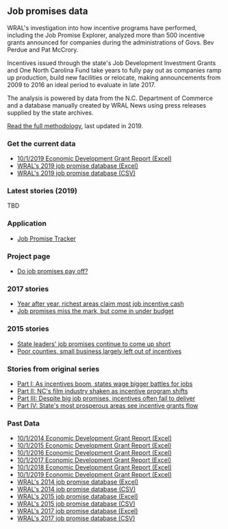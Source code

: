 ## Job promises data
WRAL's investigation into how incentive programs have performed, including the Job Promise Explorer, analyzed more than 500 incentive grants announced for companies during the administrations of Govs. Bev Perdue and Pat McCrory.

Incentives issued through the state's Job Development Investment Grants and One North Carolina Fund take years to fully pay out as companies ramp up production, build new facilities or relocate, making announcements from 2009 to 2016 an ideal period to evaluate in late 2017.

The analysis is powered by data from the N.C. Department of Commerce and a database manually created by WRAL News using press releases supplied by the state archives.

[Read the full methodology](http://www.wral.com/jobs-promise-methodology/14028170/), last updated in 2019.

### Get the current data
* [10/1/2019 Economic Development Grant Report (Excel)](https://github.com/wraldata/job-promises-data/blob/master/data/2019_ED_Grant_Final_Master.xlsx)
* [WRAL's 2019 job promise database (Excel)](https://github.com/wraldata/job-promises-data/blob/master/data/job-promises20191219.xlsx)
* [WRAL's 2019 job promise database (CSV)](https://github.com/wraldata/job-promises-data/blob/master/data/job-promises20191219.csv)

### Latest stories (2019)
TBD

### Application

* [Job Promise Tracker](http://www.wral.com/news/state/page/14027662/)


### Project page
* [Do job promises pay off?](http://www.wral.com/news/state/nccapitol/asset_gallery/14053023/?navkeyword=job+incentives)

### 2017 stories
* [Year after year, richest areas claim most job incentive cash](http://www.wral.com/year-after-year-richest-areas-claim-most-job-incentive-cash/17022816/)
* [Job promises miss the mark, but come in under budget](https://www.wral.com/job-promises-miss-the-mark-but-come-in-under-budget/17022811/)

### 2015 stories

* [State leaders' job promises continue to come up short](http://www.wral.com/state-leaders-job-promises-continue-to-come-up-short/14949497/)
* [Poor counties, small business largely left out of incentives](http://www.wral.com/poor-counties-small-business-largely-left-out-of-incentives/14975704/)

### Stories from original series

* [Part I: As incentives boom, states wage bigger battles for jobs](http://www.wral.com/as-incentives-boom-states-wage-bigger-battles-for-jobs/14052608/)
* [Part II: NC's film industry shaken as incentive program shifts](http://www.wral.com/nc-s-film-industry-shaken-as-incentive-program-shifts/14066395/)
* [Part III: Despite big job promises, incentives often fail to deliver](http://www.wral.com/job-incentives-often-fail/14052627/)
* [Part IV: State's most prosperous areas see incentive grants flow](http://www.wral.com/do-incentives-work/14052631/)

### Past Data

* [10/1/2014 Economic Development Grant Report (Excel)](https://github.com/wraldata/job-promises-data/blob/master/data/2014_ED_Grant_Final%20Master.xlsx)
* [10/1/2015 Economic Development Grant Report (Excel)](https://github.com/wraldata/job-promises-data/blob/master/data/2015_ED_Grant_Final_Master.xlsx)
* [10/1/2016 Economic Development Grant Report (Excel)](https://github.com/wraldata/job-promises-data/blob/master/data/2016_ED_Grant_Final_Master.xlsx)
* [10/1/2017 Economic Development Grant Report (Excel)](https://github.com/wraldata/job-promises-data/blob/master/data/2017_ED_Grant_Final_Master.xlsx)
* [10/1/2018 Economic Development Grant Report (Excel)](https://github.com/wraldata/job-promises-data/blob/master/data/2018_ED_Grant_Final_Master.xlsx)
* [10/1/2019 Economic Development Grant Report (Excel)](https://github.com/wraldata/job-promises-data/blob/master/data/2019_ED_Grant_Final_Master.xlsx)
* [WRAL's 2014 job promise database (Excel)](https://github.com/wraldata/job-promises-data/blob/master/data/job-promises20141012.xlsx)
* [WRAL's 2014 job promise database (CSV)](https://github.com/wraldata/job-promises-data/blob/master/data/job-promises20141012.csv)
* [WRAL's 2015 job promise database (Excel)](https://github.com/wraldata/job-promises-data/blob/master/data/job-promises20151019.xlsx)
* [WRAL's 2015 job promise database (CSV)](https://github.com/wraldata/job-promises-data/blob/master/data/job-promises20151019.csv)
* [WRAL's 2017 job promise database (Excel)](https://github.com/wraldata/job-promises-data/blob/master/data/job-promises20171017.xlsx)
* [WRAL's 2017 job promise database (CSV)](https://github.com/wraldata/job-promises-data/blob/master/data/job-promises20171017.csv)